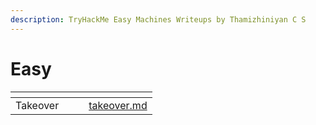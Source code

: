 ```yaml
---
description: TryHackMe Easy Machines Writeups by Thamizhiniyan C S
---
```


# Easy

<table data-view="cards"><thead><tr><th align="center"></th><th data-hidden></th><th data-hidden></th><th data-hidden data-card-target data-type="content-ref"></th></tr></thead><tbody><tr><td align="center">Takeover</td><td></td><td></td><td><a href="takeover.md">takeover.md</a></td></tr></tbody></table>
